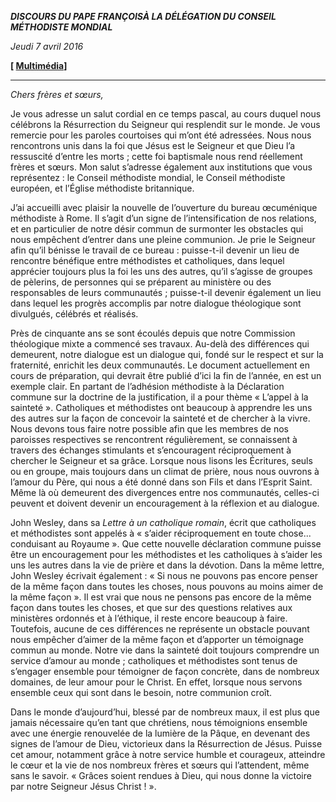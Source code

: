 ***DISCOURS DU PAPE FRANÇOIS******À LA DÉLÉGATION DU CONSEIL MÉTHODISTE MONDIAL***

*Jeudi 7 avril 2016*

**[ [Multimédia](http://w2.vatican.va/content/francesco/fr/events/event.dir.html/content/vaticanevents/fr/2016/4/7/consigliometodista.html)]**

* * *

*Chers frères et sœurs,*

Je vous adresse un salut cordial en ce temps pascal, au cours duquel nous célébrons la Résurrection du Seigneur qui resplendit sur le monde. Je vous remercie pour les paroles courtoises qui m’ont été adressées. Nous nous rencontrons unis dans la foi que Jésus est le Seigneur et que Dieu l’a ressuscité d’entre les morts ; cette foi baptismale nous rend réellement frères et sœurs. Mon salut s’adresse également aux institutions que vous représentez : le Conseil méthodiste mondial, le Conseil méthodiste européen, et l’Église méthodiste britannique.

J’ai accueilli avec plaisir la nouvelle de l’ouverture du bureau œcuménique méthodiste à Rome. Il s’agit d’un signe de l’intensification de nos relations, et en particulier de notre désir commun de surmonter les obstacles qui nous empêchent d’entrer dans une pleine communion. Je prie le Seigneur afin qu’il bénisse le travail de ce bureau : puisse-t-il devenir un lieu de rencontre bénéfique entre méthodistes et catholiques, dans lequel apprécier toujours plus la foi les uns des autres, qu’il s’agisse de groupes de pèlerins, de personnes qui se préparent au ministère ou des responsables de leurs communautés ; puisse-t-il devenir également un lieu dans lequel les progrès accomplis par notre dialogue théologique sont divulgués, célébrés et réalisés.

Près de cinquante ans se sont écoulés depuis que notre Commission théologique mixte a commencé ses travaux. Au-delà des différences qui demeurent, notre dialogue est un dialogue qui, fondé sur le respect et sur la fraternité, enrichit les deux communautés. Le document actuellement en cours de préparation, qui devrait être publié d’ici la fin de l’année, en est un exemple clair. En partant de l’adhésion méthodiste à la Déclaration commune sur la doctrine de la justification, il a pour thème « L’appel à la sainteté ». Catholiques et méthodistes ont beaucoup à apprendre les uns des autres sur la façon de concevoir la sainteté et de chercher à la vivre. Nous devons tous faire notre possible afin que les membres de nos paroisses respectives se rencontrent régulièrement, se connaissent à travers des échanges stimulants et s’encouragent réciproquement à chercher le Seigneur et sa grâce. Lorsque nous lisons les Écritures, seuls ou en groupe, mais toujours dans un climat de prière, nous nous ouvrons à l’amour du Père, qui nous a été donné dans son Fils et dans l’Esprit Saint. Même là où demeurent des divergences entre nos communautés, celles-ci peuvent et doivent devenir un encouragement à la réflexion et au dialogue.

John Wesley, dans sa *Lettre à un catholique romain*, écrit que catholiques et méthodistes sont appelés à « s’aider réciproquement en toute chose... conduisant au Royaume ». Que cette nouvelle déclaration commune puisse être un encouragement pour les méthodistes et les catholiques à s’aider les uns les autres dans la vie de prière et dans la dévotion. Dans la même lettre, John Wesley écrivait également : « Si nous ne pouvons pas encore penser de la même façon dans toutes les choses, nous pouvons au moins aimer de la même façon ». Il est vrai que nous ne pensons pas encore de la même façon dans toutes les choses, et que sur des questions relatives aux ministères ordonnés et à l’éthique, il reste encore beaucoup à faire. Toutefois, aucune de ces différences ne représente un obstacle pouvant nous empêcher d’aimer de la même façon et d’apporter un témoignage commun au monde. Notre vie dans la sainteté doit toujours comprendre un service d’amour au monde ; catholiques et méthodistes sont tenus de s’engager ensemble pour témoigner de façon concrète, dans de nombreux domaines, de leur amour pour le Christ. En effet, lorsque nous servons ensemble ceux qui sont dans le besoin, notre communion croît.

Dans le monde d’aujourd’hui, blessé par de nombreux maux, il est plus que jamais nécessaire qu’en tant que chrétiens, nous témoignions ensemble avec une énergie renouvelée de la lumière de la Pâque, en devenant des signes de l’amour de Dieu, victorieux dans la Résurrection de Jésus. Puisse cet amour, notamment grâce à notre service humble et courageux, atteindre le cœur et la vie de nos nombreux frères et sœurs qui l’attendent, même sans le savoir. « Grâces soient rendues à Dieu, qui nous donne la victoire par notre Seigneur Jésus Christ ! ».